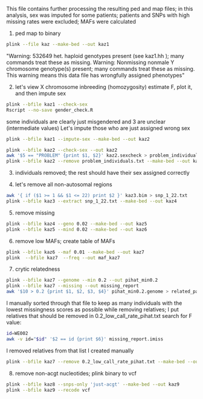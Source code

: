 This file contains further processing the resulting ped and map files; in this analysis, sex was imputed for some patients; patients and SNPs with high missing rates were excluded; MAFs were calculated

1) ped map to binary

```bash
plink --file kaz --make-bed --out kaz1
```
"Warning: 532649 het. haploid genotypes present (see kaz1.hh ); many commands treat these as missing.
Warning: Nonmissing nonmale Y chromosome genotype(s) present; many commands treat these as missing.
This warning means this data file has wrongfully assigned phenotypes"


2) let's view X chromosome inbreeding (homozygosity) estimate F, plot it, and then impute sex
```bash
plink --bfile kaz1 --check-sex
Rscript --no-save gender_check.R
```

some individuals are clearly just misgendered and 3 are unclear (intermediate values)
Let's impute those who are just assigned wrong sex
```bash
plink --bfile kaz1 --impute-sex --make-bed --out kaz2
```

```bash
plink --bfile kaz2 --check-sex --out kaz2
awk '$5 == "PROBLEM" {print $1, $2}' kaz2.sexcheck > problem_individuals.txt
plink --bfile kaz2 --remove problem_individuals.txt --make-bed --out kaz3
```

3) individuals removed; the rest should have their sex assigned correctly


4) let's remove all non-autosomal regions
```bash
awk '{ if ($1 >= 1 && $1 <= 22) print $2 }' kaz3.bim > snp_1_22.txt
plink --bfile kaz3 --extract snp_1_22.txt --make-bed --out kaz4
```

5) remove missing
```bash
plink --bfile kaz4 --geno 0.02 --make-bed --out kaz5
plink --bfile kaz5 --mind 0.02 --make-bed --out kaz6
```

6) remove low MAFs; create table of MAFs
```bash
plink --bfile kaz6 --maf 0.01 --make-bed --out kaz7
plink  --bfile kaz7  --freq --out maf_kaz7
```

7) crytic relatedness
```bash
plink --bfile kaz7 --genome --min 0.2 --out pihat_min0.2
plink --bfile kaz7 --missing --out missing_report
awk '$10 > 0.2 {print $1, $2, $3, $4}' pihat_min0.2.genome > related_pairs.txt
```

I manually sorted through that file to keep as many individuals with the lowest missingness scores as possible while removing relatives; I put relatives that should be removed in 0.2_low_call_rate_pihat.txt
search for F value: 

```bash
id=WE002 
awk -v id="$id" '$2 == id {print $6}' missing_report.imiss
```

I removed relatives from that list I created manually
```bash
plink --bfile kaz7 --remove 0.2_low_call_rate_pihat.txt --make-bed --out kaz8
```

8) remove non-acgt nucleotides; plink binary to vcf
 ```bash
plink --bfile kaz8 --snps-only 'just-acgt' --make-bed --out kaz9
plink --bfile kaz9 --recode vcf
```

